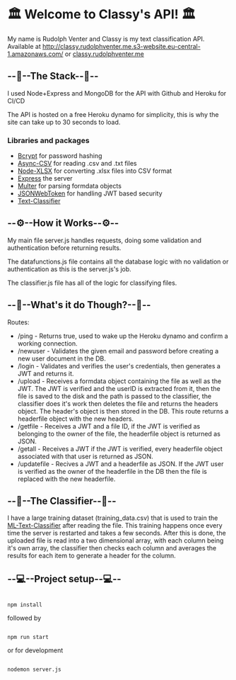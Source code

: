 

  
  

# 🏛 Welcome to Classy's API! 🏛

  

My name is Rudolph Venter and Classy is my text classification API. Available at http://classy.rudolphventer.me.s3-website.eu-central-1.amazonaws.com/ or [classy.rudolphventer.me](http://classy.rudolphventer.me)


## --🧱--The Stack--🧱--
I used Node+Express and MongoDB for the API with Github and Heroku for CI/CD

The API is hosted on a free Heroku dynamo for simplicity, this is why the site can take up to 30 seconds to load. 

  
### Libraries and packages

 * [Bcrypt](https://www.npmjs.com/package/bcrypt) for password hashing
 * [Async-CSV](https://www.npmjs.com/package/async-csv) for reading .csv and .txt files
 * [Node-XLSX](https://www.npmjs.com/package/node-xlsx) for converting .xlsx files into CSV format
 * [Express](https://www.npmjs.com/package/express) the server
 * [Multer](https://www.npmjs.com/package/multer) for parsing formdata objects
 * [JSONWebToken](https://www.npmjs.com/package/jsonwebtoken) for handling JWT based security
 * [Text-Classifier](https://www.npmjs.com/package/text-classifier)

## --⚙--How it Works--⚙--
My main file server.js handles requests, doing some validation and authentication before returning results. 

The datafunctions.js file contains all the database logic with no validation or authentication as this is the server.js's job. 

The classifier.js file has all of the logic for classifying files.

## --🌟--What's it do Though?--🌟--
Routes:
* /ping - Returns true, used to wake up the Heroku dynamo and confirm a working connection.
* /newuser - Validates the given email and password before creating a new user document in the DB.
* /login - Validates and verifies the user's credentials, then generates a JWT and returns it.
* /upload - Receives a formdata object containing the file as well as the JWT. The JWT is verified and the userID is extracted from it, then the file is saved to the disk and the path is passed to the classifier, the classifier does it's work then deletes the file and returns the headers object. The header's object is then stored in the DB. This route returns a headerfile object with the new headers.
* /getfile - Receives a JWT and a file ID, if the JWT is verified as belonging to the owner of the file, the headerfile object is returned as JSON.
* /getall - Receives a JWT if the JWT is verified, every headerfile object associated with that user is returned as JSON.
* /updatefile - Recives a JWT and a headerfile as JSON. If the JWT user is verified as the owner of the headerfile in the DB then the file is replaced with the new headerfile.

## --📃--The Classifier--📃--
I have a large training dataset (training_data.csv) that is used to train the [ML-Text-Classifier](https://www.npmjs.com/package/ml-classify-text) after reading the file. This training happens once every time the server is restarted and takes a few seconds. After this is done, the uploaded file is read into a two dimensional array, with each column being it's own array, the classifier then checks each column and averages the results for each item to generate a header for the column.

## --💻--Project setup--💻--


```

npm install

```
followed by
```

npm run start

```
or for development



```

nodemon server.js

```

